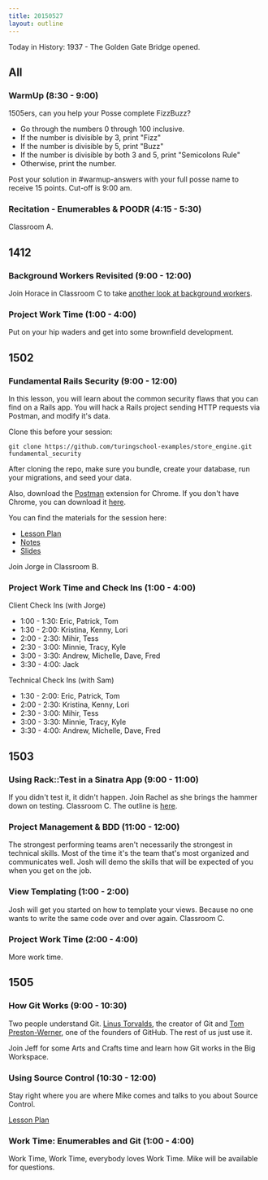 ```yaml
---
title: 20150527
layout: outline
---
```


Today in History: 1937 - The Golden Gate Bridge opened.

## All

### WarmUp (8:30 - 9:00)

1505ers, can you help your Posse complete FizzBuzz?

* Go through the numbers 0 through 100 inclusive.
* If the number is divisible by 3, print "Fizz"
* If the number is divisible by 5, print "Buzz"
* If the number is divisible by both 3 and 5, print "Semicolons Rule"
* Otherwise, print the number.

Post your solution in #warmup-answers with your full posse name to receive 15 points. Cut-off is 9:00 am.


### Recitation - Enumerables & POODR (4:15 - 5:30)

Classroom A.

## 1412

### Background Workers Revisited (9:00 - 12:00)

Join Horace in Classroom C to take [another look at background workers](https://github.com/turingschool/lesson_plans/blob/master/ruby_04-apis_and_scalability/background_workers_revisited.markdown).

### Project Work Time (1:00 - 4:00)

Put on your hip waders and get into some brownfield development.

## 1502

### Fundamental Rails Security (9:00 - 12:00)

In this lesson, you will learn about the common security flaws that you can find on a Rails app. You will hack a Rails project sending HTTP requests via Postman, and modify it's data.

Clone this before your session:

```
git clone https://github.com/turingschool-examples/store_engine.git fundamental_security
```

After cloning the repo, make sure you bundle, create your database, run your migrations, and seed your data.

Also, download the [Postman](https://chrome.google.com/webstore/detail/postman-rest-client/fdmmgilgnpjigdojojpjoooidkmcomcm?utm_source=gmail) extension for Chrome. If you don't have Chrome, you can download it [here](https://www.google.com/chrome/browser/desktop/).

You can find the materials for the session here:

* [Lesson Plan](https://github.com/turingschool/lesson_plans/blob/master/ruby_03-professional_rails_applications/fundamental_rails_security.markdown)
* [Notes](https://www.dropbox.com/s/a3k2hp473y1pss4/Turing%20-%20Fundamental%20Rails%20Security%20%28Notes%29.pages?dl=0)
* [Slides](https://www.dropbox.com/s/jz5fpbyxwuidr5t/Turing%20-%20Fundamental%20Rails%20Security.key?dl=0)

Join Jorge in Classroom B.

### Project Work Time and Check Ins (1:00 - 4:00)

Client Check Ins (with Jorge)

* 1:00 - 1:30: Eric, Patrick, Tom
* 1:30 - 2:00: Kristina, Kenny, Lori
* 2:00 - 2:30: Mihir, Tess
* 2:30 - 3:00: Minnie, Tracy, Kyle
* 3:00 - 3:30: Andrew, Michelle, Dave, Fred
* 3:30 - 4:00: Jack

Technical Check Ins (with Sam)

* 1:30 - 2:00: Eric, Patrick, Tom
* 2:00 - 2:30: Kristina, Kenny, Lori
* 2:30 - 3:00: Mihir, Tess
* 3:00 - 3:30: Minnie, Tracy, Kyle
* 3:30 - 4:00: Andrew, Michelle, Dave, Fred

## 1503

### Using Rack::Test in a Sinatra App (9:00 - 11:00)

If you didn't test it, it didn't happen. Join Rachel as she brings the hammer down on testing. Classroom C. The outline is [here](https://github.com/turingschool/lesson_plans/blob/master/ruby_02-web_applications_with_ruby/rack_test_in_sinatra.markdown).

### Project Management & BDD (11:00 - 12:00)

The strongest performing teams aren't necessarily the strongest in technical skills. Most of the time it's the team that's most organized and communicates well. Josh will demo the skills that will be expected of you when you get on the job.

### View Templating (1:00 - 2:00)

Josh will get you started on how to template your views. Because no one wants to write the same code over and over again. Classroom C.

### Project Work Time (2:00 - 4:00)

More work time.

## 1505

### How Git Works (9:00 - 10:30)

Two people understand Git. [Linus Torvalds](http://en.wikipedia.org/wiki/Linus_Torvalds), the creator of Git and [Tom Preston-Werner](http://en.wikipedia.org/wiki/Tom_Preston-Werner),
one of the founders of GitHub. The rest of us just use it.

Join Jeff for some Arts and Crafts time and learn how Git works in the Big Workspace.

### Using Source Control (10:30 - 12:00)

Stay right where you are where Mike comes and talks to you about Source Control. 

[Lesson Plan](https://github.com/turingschool/lesson_plans/blob/master/ruby_01-object_oriented_programming_with_ruby/intro_to_git.markdown)

### Work Time: Enumerables and Git (1:00 - 4:00)

Work Time, Work Time, everybody loves Work Time. Mike will be available for questions.
